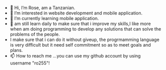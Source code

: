 - 👋 Hi, I’m Rose, am a Tanzanian.
- 👀 I’m interested in  website development and mobile application.
- 🌱 I’m currently learning mobile application.
- 💞️ am still learn daily to make sure that i improve my skills,I like more when am doing programming to develop any solutions that can solve the problems of the people.
- I make sure that i can do it without giveup, the progrmamming language is very difficult but it need self commitment so as to meet goals and plans.
- 📫 How to reach me ...you can use my github account by using username "ro255"!

<!---
ro255/ro255 is a ✨ special ✨ repository because its `README.md` (this file) appears on your GitHub profile.
You can click the Preview link to take a look at your changes.
--->
